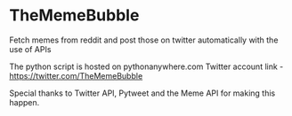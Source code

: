 # TheMemeBubble
Fetch memes from reddit and post those on twitter automatically with the use of APIs

The python script is hosted on pythonanywhere.com
Twitter account link - https://twitter.com/TheMemeBubble

Special thanks to Twitter API, Pytweet and the Meme API for making this happen.
